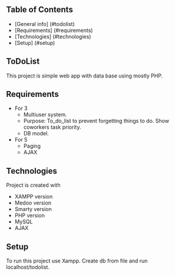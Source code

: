 ## Table of Contents
* [General info] (#todolist)
* [Requirements] (#requirements)
* [Technologies] (#technologies)
* [Setup] (#setup)

## ToDoList
This project is simple web app with data base using mostly PHP.

## Requirements
* For 3
  - Multiuser system.
  - Purpose: To_do_list to prevent forgetting things to do. Show coworkers task priority.
  - DB model.
* For 5
  - Paging
  - AJAX
 
## Technologies
Project is created with
* XAMPP version
* Medoo version
* Smarty version
* PHP version
* MySQL
* AJAX

## Setup
To run this project use Xampp. Create db from file and run localhost/todolist.
